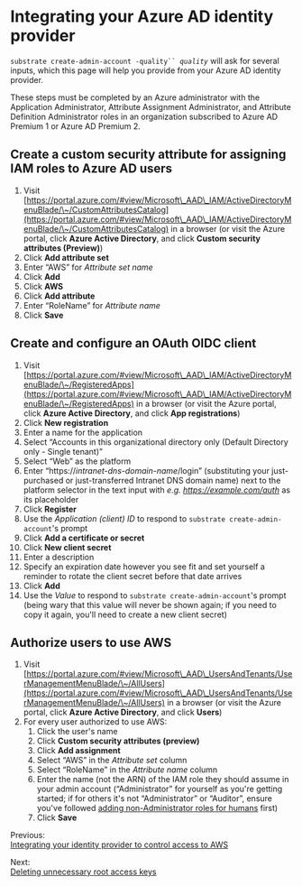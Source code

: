 # Integrating your Azure AD identity provider

`substrate create-admin-account -quality`` `_`quality`_ will ask for several inputs, which this page will help you provide from your Azure AD identity provider.

These steps must be completed by an Azure administrator with the Application Administrator, Attribute Assignment Administrator, and Attribute Definition Administrator roles in an organization subscribed to Azure AD Premium 1 or Azure AD Premium 2.

## Create a custom security attribute for assigning IAM roles to Azure AD users

1. Visit [https://portal.azure.com/#view/Microsoft\_AAD\_IAM/ActiveDirectoryMenuBlade/\~/CustomAttributesCatalog](https://portal.azure.com/#view/Microsoft\_AAD\_IAM/ActiveDirectoryMenuBlade/\~/CustomAttributesCatalog) in a browser (or visit the Azure portal, click **Azure Active Directory**, and click **Custom security attributes (Preview)**)
2. Click **Add attribute set**
3. Enter “AWS” for _Attribute set name_
4. Click **Add**
5. Click **AWS**
6. Click **Add attribute**
7. Enter “RoleName” for _Attribute name_
8. Click **Save**

## Create and configure an OAuth OIDC client

1. Visit [https://portal.azure.com/#view/Microsoft\_AAD\_IAM/ActiveDirectoryMenuBlade/\~/RegisteredApps](https://portal.azure.com/#view/Microsoft\_AAD\_IAM/ActiveDirectoryMenuBlade/\~/RegisteredApps) in a browser (or visit the Azure portal, click **Azure Active Directory**, and click **App registrations**)
2. Click **New registration**
3. Enter a name for the application
4. Select “Accounts in this organizational directory only (Default Directory only - Single tenant)”
5. Select “Web” as the platform
6. Enter “https://_intranet-dns-domain-name_/login” (substituting your just-purchased or just-transferred Intranet DNS domain name) next to the platform selector in the text input with _e.g. https://example.com/auth_ as its placeholder
7. Click **Register**
8. Use the _Application (client) ID_ to respond to `substrate create-admin-account`'s prompt
9. Click **Add a certificate or secret**
10. Click **New client secret**
11. Enter a description
12. Specify an expiration date however you see fit and set yourself a reminder to rotate the client secret before that date arrives
13. Click **Add**
14. Use the _Value_ to respond to `substrate create-admin-account`'s prompt (being wary that this value will never be shown again; if you need to copy it again, you'll need to create a new client secret)

## Authorize users to use AWS

1. Visit [https://portal.azure.com/#view/Microsoft\_AAD\_UsersAndTenants/UserManagementMenuBlade/\~/AllUsers](https://portal.azure.com/#view/Microsoft\_AAD\_UsersAndTenants/UserManagementMenuBlade/\~/AllUsers) in a browser (or visit the Azure portal, click **Azure Active Directory**, and click **Users**)
2. For every user authorized to use AWS:
   1. Click the user's name
   2. Click **Custom security attributes (preview)**
   3. Click **Add assignment**
   4. Select “AWS” in the _Attribute set_ column
   5. Select “RoleName” in the _Attribute name_ column
   6. Enter the name (not the ARN) of the IAM role they should assume in your admin account (“Administrator” for yourself as you're getting started; if for others it's not “Administrator” or “Auditor”, ensure you've followed [adding non-Administrator roles for humans](../adding-non-administrator-roles-for-humans/) first)
   7. Click **Save**

Previous:\
[Integrating your identity provider to control access to AWS](../integrating-your-identity-provider/)

Next:\
[Deleting unnecessary root access keys](../deleting-unnecessary-root-access-keys/)
